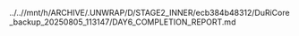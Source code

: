 ../..//mnt/h/ARCHIVE/.UNWRAP/D/STAGE2_INNER/ecb384b48312/DuRiCore_backup_20250805_113147/DAY6_COMPLETION_REPORT.md